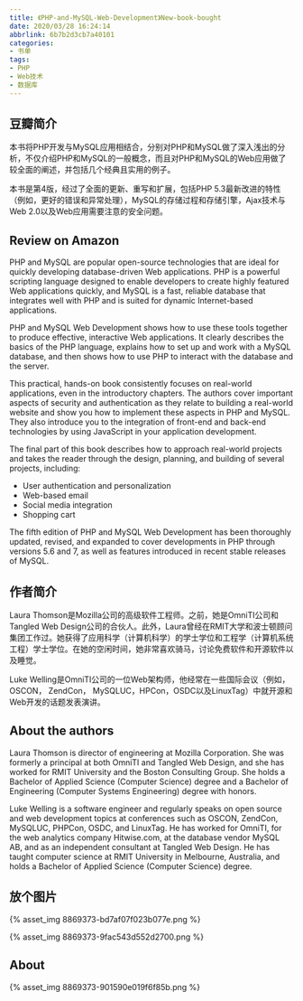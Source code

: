 ```yaml
---
title: 《PHP-and-MySQL-Web-Development》New-book-bought
date: 2020/03/28 16:24:14
abbrlink: 6b7b2d3cb7a40101
categories:
- 书单
tags:
- PHP
- Web技术
- 数据库
---
```

## 豆瓣简介
本书将PHP开发与MySQL应用相结合，分别对PHP和MySQL做了深入浅出的分析，不仅介绍PHP和MySQL的一般概念，而且对PHP和MySQL的Web应用做了较全面的阐述，并包括几个经典且实用的例子。

本书是第4版，经过了全面的更新、重写和扩展，包括PHP 5.3最新改进的特性（例如，更好的错误和异常处理），MySQL的存储过程和存储引擎，Ajax技术与Web 2.0以及Web应用需要注意的安全问题。

## Review on Amazon
PHP and MySQL are popular open-source technologies that are ideal for quickly developing database-driven Web applications. PHP is a powerful scripting language designed to enable developers to create highly featured Web applications quickly, and MySQL is a fast, reliable database that integrates well with PHP and is suited for dynamic Internet-based applications.

PHP and MySQL Web Development shows how to use these tools together to produce effective, interactive Web applications. It clearly describes the basics of the PHP language, explains how to set up and work with a MySQL database, and then shows how to use PHP to interact with the database and the server.

This practical, hands-on book consistently focuses on real-world applications, even in the introductory chapters. The authors cover important aspects of security and authentication as they relate to building a real-world website and show you how to implement these aspects in PHP and MySQL. They also introduce you to the integration of front-end and back-end technologies by using JavaScript in your application development.

The final part of this book describes how to approach real-world projects and takes the reader through the design, planning, and building of several projects, including:
- User authentication and personalization
- Web-based email
- Social media integration
- Shopping cart

The fifth edition of PHP and MySQL Web Development has been thoroughly updated, revised, and expanded to cover developments in PHP through versions 5.6 and 7, as well as features introduced in recent stable releases of MySQL.

## 作者简介
Laura Thomson是Mozilla公司的高级软件工程师。之前，她是OmniTI公司和Tangled Web Design公司的合伙人。此外，Laura曾经在RMIT大学和波士顿顾问集团工作过。她获得了应用科学（计算机科学）的学士学位和工程学（计算机系统工程）学士学位。在她的空闲时间，她非常喜欢骑马，讨论免费软件和开源软件以及睡觉。

Luke Welling是OmniTI公司的一位Web架构师，他经常在一些国际会议（例如，OSCON， ZendCon， MySQLUC，HPCon，OSDC以及LinuxTag）中就开源和Web开发的话题发表演讲。

## About the authors
Laura Thomson is director of engineering at Mozilla Corporation. She was formerly a principal at both OmniTI and Tangled Web Design, and she has worked for RMIT University and the Boston Consulting Group. She holds a Bachelor of Applied Science (Computer Science) degree and a Bachelor of Engineering (Computer Systems Engineering) degree with honors.

Luke Welling is a software engineer and regularly speaks on open source and web development topics at conferences such as OSCON, ZendCon, MySQLUC, PHPCon, OSDC, and LinuxTag. He has worked for OmniTI, for the web analytics company Hitwise.com, at the database vendor MySQL AB, and as an independent consultant at Tangled Web Design. He has taught computer science at RMIT University in Melbourne, Australia, and holds a Bachelor of Applied Science (Computer Science) degree.

## 放个图片
{% asset_img 8869373-bd7af07f023b077e.png %}

{% asset_img 8869373-9fac543d552d2700.png %}

## About
{% asset_img 8869373-901590e019f6f85b.png %}
